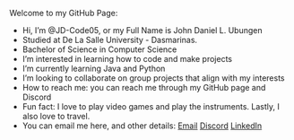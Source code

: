 Welcome to my GitHub Page:
- Hi, I’m @JD-Code05, or my Full Name is John Daniel L. Ubungen
- Studied at De La Salle University - Dasmarinas.
- Bachelor of Science in Computer Science
- I’m interested in learning how to code and make projects
- I’m currently learning Java and Python
- I’m looking to collaborate on group projects that align with my interests
- How to reach me: you can reach me through my GitHub page and Discord
- Fun fact: I love to play video games and play the instruments. Lastly, I also love to travel.
- You can email me here, and other details:
[Email](mailto:jdubungen805@gmailcom) 
[Discord](https://discord.com/users/748075055006744656)
[LinkedIn](https://www.linkedin.com/in/john-daniel-ubungen-6b9684374/)

<!---
JD-Code05/JD-Code05 is a ✨ special ✨ repository because its `README.md` (this file) appears on your GitHub profile.
You can click the Preview link to take a look at your changes.
--->

